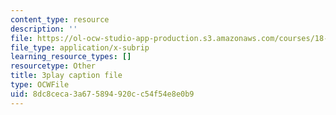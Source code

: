 ```yaml
---
content_type: resource
description: ''
file: https://ol-ocw-studio-app-production.s3.amazonaws.com/courses/18-03sc-differential-equations-fall-2011/8dc8ceca3a675894920cc54f54e8e0b9_e3FfmXtkppM.vtt
file_type: application/x-subrip
learning_resource_types: []
resourcetype: Other
title: 3play caption file
type: OCWFile
uid: 8dc8ceca-3a67-5894-920c-c54f54e8e0b9
---
```

